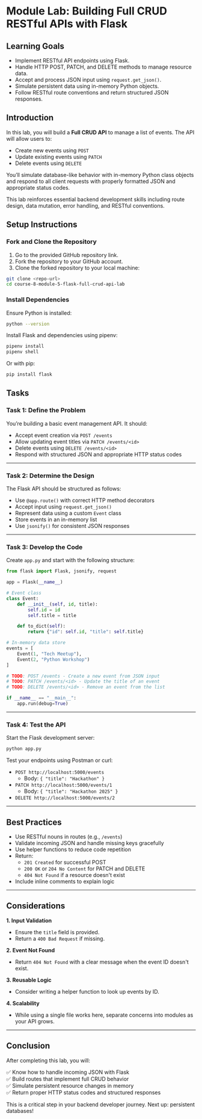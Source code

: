 # Module Lab: Building Full CRUD RESTful APIs with Flask

## Learning Goals

- Implement RESTful API endpoints using Flask.
- Handle HTTP POST, PATCH, and DELETE methods to manage resource data.
- Accept and process JSON input using `request.get_json()`.
- Simulate persistent data using in-memory Python objects.
- Follow RESTful route conventions and return structured JSON responses.

## Introduction

In this lab, you will build a **Full CRUD API** to manage a list of events. The API will allow users to:

- Create new events using `POST`
- Update existing events using `PATCH`
- Delete events using `DELETE`

You’ll simulate database-like behavior with in-memory Python class objects and respond to all client requests with properly formatted JSON and appropriate status codes.

This lab reinforces essential backend development skills including route design, data mutation, error handling, and RESTful conventions.

## Setup Instructions

### Fork and Clone the Repository

1. Go to the provided GitHub repository link.
2. Fork the repository to your GitHub account.
3. Clone the forked repository to your local machine:

```bash
git clone <repo-url>
cd course-8-module-5-flask-full-crud-api-lab
```

### Install Dependencies

Ensure Python is installed:

```bash
python --version
```

Install Flask and dependencies using pipenv:

```bash
pipenv install
pipenv shell
```

Or with pip:

```bash
pip install flask
```

## Tasks

### Task 1: Define the Problem

You’re building a basic event management API. It should:

- Accept event creation via `POST /events`
- Allow updating event titles via `PATCH /events/<id>`
- Delete events using `DELETE /events/<id>`
- Respond with structured JSON and appropriate HTTP status codes

---

### Task 2: Determine the Design

The Flask API should be structured as follows:

- Use `@app.route()` with correct HTTP method decorators
- Accept input using `request.get_json()`
- Represent data using a custom `Event` class
- Store events in an in-memory list
- Use `jsonify()` for consistent JSON responses

---

### Task 3: Develop the Code

Create `app.py` and start with the following structure:

```python
from flask import Flask, jsonify, request

app = Flask(__name__)

# Event class
class Event:
    def __init__(self, id, title):
        self.id = id
        self.title = title

    def to_dict(self):
        return {"id": self.id, "title": self.title}

# In-memory data store
events = [
    Event(1, "Tech Meetup"),
    Event(2, "Python Workshop")
]

# TODO: POST /events - Create a new event from JSON input
# TODO: PATCH /events/<id> - Update the title of an event
# TODO: DELETE /events/<id> - Remove an event from the list

if __name__ == "__main__":
    app.run(debug=True)
```

---

### Task 4: Test the API

Start the Flask development server:

```bash
python app.py
```

Test your endpoints using Postman or curl:

- `POST http://localhost:5000/events`
  - Body: `{ "title": "Hackathon" }`
- `PATCH http://localhost:5000/events/1`
  - Body: `{ "title": "Hackathon 2025" }`
- `DELETE http://localhost:5000/events/2`

---

## Best Practices

- Use RESTful nouns in routes (e.g., `/events`)
- Validate incoming JSON and handle missing keys gracefully
- Use helper functions to reduce code repetition
- Return:
  - `201 Created` for successful POST
  - `200 OK` or `204 No Content` for PATCH and DELETE
  - `404 Not Found` if a resource doesn't exist
- Include inline comments to explain logic

---

## Considerations

**1. Input Validation**
- Ensure the `title` field is provided.
- Return a `400 Bad Request` if missing.

**2. Event Not Found**
- Return `404 Not Found` with a clear message when the event ID doesn't exist.

**3. Reusable Logic**
- Consider writing a helper function to look up events by ID.

**4. Scalability**
- While using a single file works here, separate concerns into modules as your API grows.

---

## Conclusion

After completing this lab, you will:

✅ Know how to handle incoming JSON with Flask  
✅ Build routes that implement full CRUD behavior  
✅ Simulate persistent resource changes in memory  
✅ Return proper HTTP status codes and structured responses  

This is a critical step in your backend developer journey. Next up: persistent databases!
